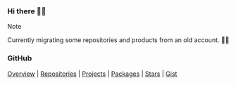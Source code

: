 ### Hi there 👋👋

<!--
**ssatocc/ssatocc** is a ✨ _special_ ✨ repository because its `README.md` (this file) appears on your GitHub profile.

Here are some ideas to get you started:

- 🔭 I’m currently working on ...
- 🌱 I’m currently learning ...
- 👯 I’m looking to collaborate on ...
- 🤔 I’m looking for help with ...
- 💬 Ask me about ...
- 📫 How to reach me: ...
- 😄 Pronouns: ...
- ⚡ Fun fact: ...
-->

> [!NOTE]
> Currently migrating some repositories and products from an old account. 🚙🚙

### GitHub

[Overview](https://github.com/ssatocc) | [Repositories](https://github.com/ssatocc?tab=repositories) | [Projects](https://github.com/ssatocc?tab=projects) | [Packages](https://github.com/ssatocc?tab=packages) | [Stars](https://github.com/ssatocc?tab=stars) | [Gist](https://gist.github.com/ssatocc)

<!--
### Products
-->
